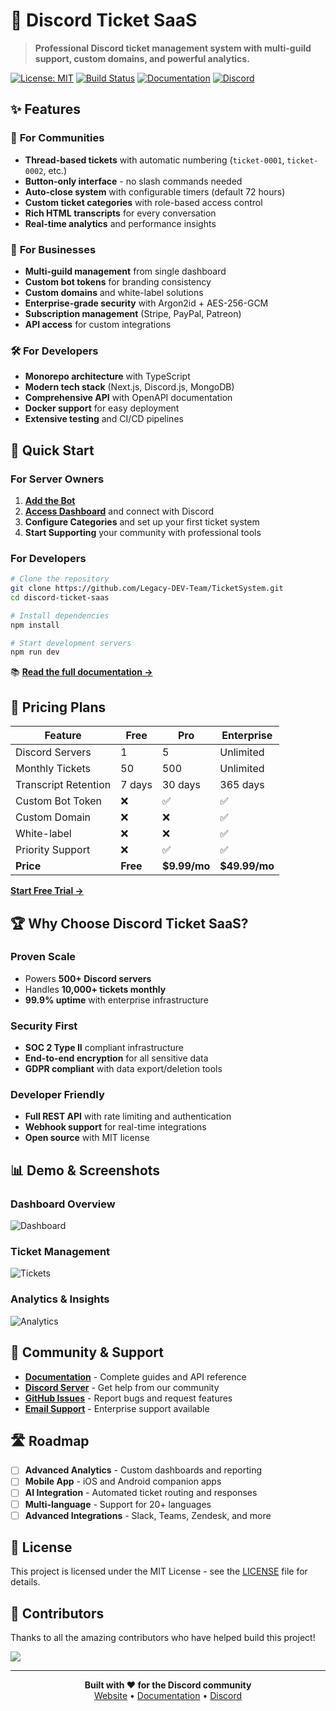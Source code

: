 # 🎫 Discord Ticket SaaS

> **Professional Discord ticket management system with multi-guild support, custom domains, and powerful analytics.**

[![License: MIT](https://img.shields.io/badge/License-MIT-yellow.svg)](https://opensource.org/licenses/MIT)
[![Build Status](https://github.com/yourusername/discord-ticket-saas/workflows/CI/badge.svg)](https://github.com/Legacy-DEV-Team/TicketSystem/actions)
[![Documentation](https://img.shields.io/badge/docs-live-brightgreen.svg)](https://github.com/Legacy-DEV-Team/TicketSystem/)
[![Discord](https://img.shields.io/discord/796801815785111612?color=7289da&logo=discord&logoColor=white)](https://discord.gg/dayewa6xP6)

## ✨ Features

### 🚀 **For Communities**
- **Thread-based tickets** with automatic numbering (`ticket-0001`, `ticket-0002`, etc.)
- **Button-only interface** - no slash commands needed
- **Auto-close system** with configurable timers (default 72 hours)
- **Custom ticket categories** with role-based access control
- **Rich HTML transcripts** for every conversation
- **Real-time analytics** and performance insights

### 🏢 **For Businesses**
- **Multi-guild management** from single dashboard
- **Custom bot tokens** for branding consistency
- **Custom domains** and white-label solutions
- **Enterprise-grade security** with Argon2id + AES-256-GCM
- **Subscription management** (Stripe, PayPal, Patreon)
- **API access** for custom integrations

### 🛠️ **For Developers**
- **Monorepo architecture** with TypeScript
- **Modern tech stack** (Next.js, Discord.js, MongoDB)
- **Comprehensive API** with OpenAPI documentation
- **Docker support** for easy deployment
- **Extensive testing** and CI/CD pipelines

## 🚦 Quick Start

### For Server Owners

1. **[Add the Bot](https://discord.com/oauth2/authorize?client_id=1393041849148506302&permissions=8&integration_type=0&scope=bot+applications.commands)**
2. **[Access Dashboard](https://ticketsystem.fyi/dashboard)** and connect with Discord
3. **Configure Categories** and set up your first ticket system
4. **Start Supporting** your community with professional tools

### For Developers

```bash
# Clone the repository
git clone https://github.com/Legacy-DEV-Team/TicketSystem.git
cd discord-ticket-saas

# Install dependencies
npm install

# Start development servers
npm run dev
```

📚 **[Read the full documentation →](https://docs.ticketsystem.fyi)**

## 💎 Pricing Plans

| Feature | Free | Pro | Enterprise |
|---------|------|-----|------------|
| Discord Servers | 1 | 5 | Unlimited |
| Monthly Tickets | 50 | 500 | Unlimited |
| Transcript Retention | 7 days | 30 days | 365 days |
| Custom Bot Token | ❌ | ✅ | ✅ |
| Custom Domain | ❌ | ❌ | ✅ |
| White-label | ❌ | ❌ | ✅ |
| Priority Support | ❌ | ✅ | ✅ |
| **Price** | **Free** | **$9.99/mo** | **$49.99/mo** |

[**Start Free Trial →**](https://ticketsystem.fyi/dashboard)

## 🏆 Why Choose Discord Ticket SaaS?

### **Proven Scale**
- Powers **500+ Discord servers**
- Handles **10,000+ tickets monthly**
- **99.9% uptime** with enterprise infrastructure

### **Security First**
- **SOC 2 Type II** compliant infrastructure
- **End-to-end encryption** for all sensitive data
- **GDPR compliant** with data export/deletion tools

### **Developer Friendly**
- **Full REST API** with rate limiting and authentication
- **Webhook support** for real-time integrations
- **Open source** with MIT license

## 📊 Demo & Screenshots

### Dashboard Overview
![Dashboard](https://raw.githubusercontent.com/yourusername/discord-ticket-saas/main/docs/images/dashboard.png)

### Ticket Management
![Tickets](https://raw.githubusercontent.com/yourusername/discord-ticket-saas/main/docs/images/tickets.png)

### Analytics & Insights
![Analytics](https://raw.githubusercontent.com/yourusername/discord-ticket-saas/main/docs/images/analytics.png)

## 🤝 Community & Support

- **[Documentation](https://docs.ticketsystem.fyi)** - Complete guides and API reference
- **[Discord Server](https://discord.gg/dayewa6xP6)** - Get help from our community
- **[GitHub Issues](https://github.com/Legacy-DEV-Team/TicketSystem/issues)** - Report bugs and request features
- **[Email Support](mailto:support@ticketsystem.fyi)** - Enterprise support available

## 🛣️ Roadmap

- [ ] **Advanced Analytics** - Custom dashboards and reporting
- [ ] **Mobile App** - iOS and Android companion apps
- [ ] **AI Integration** - Automated ticket routing and responses
- [ ] **Multi-language** - Support for 20+ languages
- [ ] **Advanced Integrations** - Slack, Teams, Zendesk, and more

## 📄 License

This project is licensed under the MIT License - see the [LICENSE](LICENSE) file for details.

## 🌟 Contributors

Thanks to all the amazing contributors who have helped build this project!

<a href="https://github.com/Legacy-DEV-Team/TicketSystem/graphs/contributors">
  <img src="https://contrib.rocks/image?repo=Legacy-DEV-Team/TicketSystem" />
</a>

---

<p align="center">
  <strong>Built with ❤️ for the Discord community</strong><br>
  <a href="https://ticketsystem.fyi">Website</a> • 
  <a href="https://docs.ticketsystem.fyi">Documentation</a> • 
  <a href="https://discord.gg/dayewa6xP6">Discord</a>
</p>